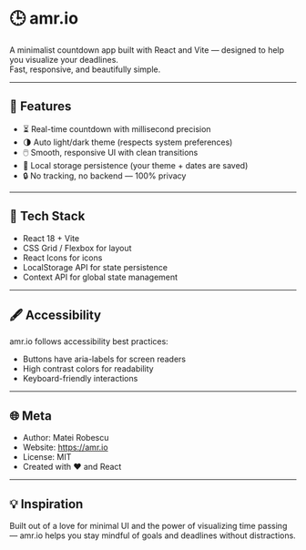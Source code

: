 # 🕒 amr.io

A minimalist countdown app built with React and Vite — designed to help you visualize your deadlines.  
Fast, responsive, and beautifully simple.

---

## 🚀 Features

- ⏳ Real-time countdown with millisecond precision
- 🌗 Auto light/dark theme (respects system preferences)
- 🖱️ Smooth, responsive UI with clean transitions
- 💾 Local storage persistence (your theme + dates are saved)
- 🔒 No tracking, no backend — 100% privacy

---

## 🧩 Tech Stack

- React 18 + Vite
- CSS Grid / Flexbox for layout
- React Icons for icons
- LocalStorage API for state persistence
- Context API for global state management

---

## 🖋️ Accessibility

amr.io follows accessibility best practices:

- Buttons have aria-labels for screen readers
- High contrast colors for readability
- Keyboard-friendly interactions

---

## 🌐 Meta

- Author: Matei Robescu
- Website: https://amr.io
- License: MIT
- Created with ❤️ and React

---

## 💡 Inspiration

Built out of a love for minimal UI and the power of visualizing time passing — amr.io helps you stay mindful of goals and deadlines without distractions.
